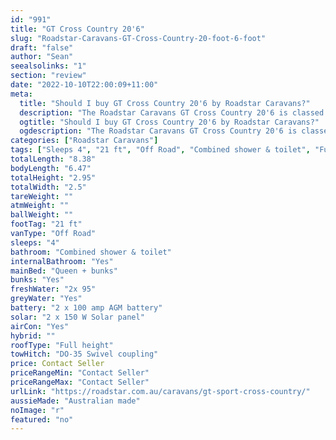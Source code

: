 ```yaml
---
id: "991"
title: "GT Cross Country 20'6"
slug: "Roadstar-Caravans-GT-Cross-Country-20-foot-6-foot"
draft: "false"
author: "Sean"
seealsolinks: "1"
section: "review"
date: "2022-10-10T22:00:09+11:00"
meta:
  title: "Should I buy GT Cross Country 20'6 by Roadstar Caravans?"
  description: "The Roadstar Caravans GT Cross Country 20'6 is classed as Off Road, and sleeps 4 people. It is Australian made and comes in at 21 ft. It generally has Combined shower & toilet."
  ogtitle: "Should I buy GT Cross Country 20'6 by Roadstar Caravans?"
  ogdescription: "The Roadstar Caravans GT Cross Country 20'6 is classed as Off Road, and sleeps 4 people. It is Australian made and comes in at 21 ft. It generally has Combined shower & toilet."
categories: ["Roadstar Caravans"]
tags: ["Sleeps 4", "21 ft", "Off Road", "Combined shower & toilet", "Full height", "Price Unknown", "Australian made"]
totalLength: "8.38"
bodyLength: "6.47"
totalHeight: "2.95"
totalWidth: "2.5"
tareWeight: ""
atmWeight: ""
ballWeight: ""
footTag: "21 ft"
vanType: "Off Road"
sleeps: "4"
bathroom: "Combined shower & toilet"
internalBathroom: "Yes"
mainBed: "Queen + bunks"
bunks: "Yes"
freshWater: "2x 95"
greyWater: "Yes"
battery: "2 x 100 amp AGM battery"
solar: "2 x 150 W Solar panel"
airCon: "Yes"
hybrid: ""
roofType: "Full height"
towHitch: "DO-35 Swivel coupling"
price: Contact Seller
priceRangeMin: "Contact Seller"
priceRangeMax: "Contact Seller"
urlLink: "https://roadstar.com.au/caravans/gt-sport-cross-country/"
aussieMade: "Australian made"
noImage: "r"
featured: "no"
---
```

